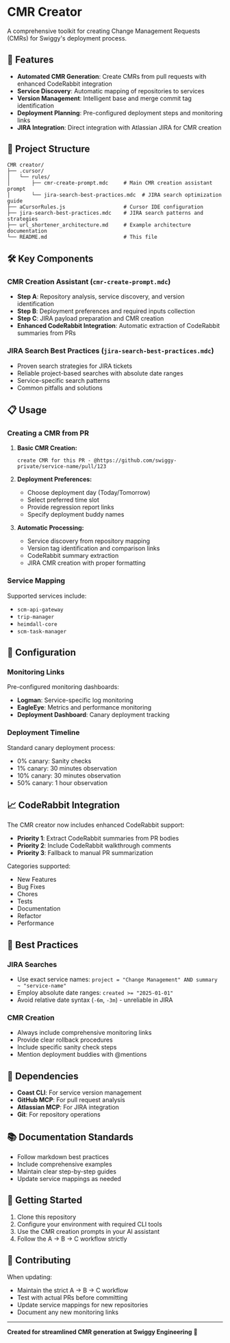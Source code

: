 # CMR Creator

A comprehensive toolkit for creating Change Management Requests (CMRs) for Swiggy's deployment process.

## 🚀 Features

- **Automated CMR Generation**: Create CMRs from pull requests with enhanced CodeRabbit integration
- **Service Discovery**: Automatic mapping of repositories to services
- **Version Management**: Intelligent base and merge commit tag identification
- **Deployment Planning**: Pre-configured deployment steps and monitoring links
- **JIRA Integration**: Direct integration with Atlassian JIRA for CMR creation

## 📁 Project Structure

```
CMR creator/
├── .cursor/
│   └── rules/
│       ├── cmr-create-prompt.mdc     # Main CMR creation assistant prompt
│       └── jira-search-best-practices.mdc  # JIRA search optimization guide
├── aCursorRules.js                   # Cursor IDE configuration
├── jira-search-best-practices.mdc    # JIRA search patterns and strategies
├── url_shortener_architecture.md     # Example architecture documentation
└── README.md                         # This file
```

## 🛠️ Key Components

### CMR Creation Assistant (`cmr-create-prompt.mdc`)
- **Step A**: Repository analysis, service discovery, and version identification
- **Step B**: Deployment preferences and required inputs collection
- **Step C**: JIRA payload preparation and CMR creation
- **Enhanced CodeRabbit Integration**: Automatic extraction of CodeRabbit summaries from PRs

### JIRA Search Best Practices (`jira-search-best-practices.mdc`)
- Proven search strategies for JIRA tickets
- Reliable project-based searches with absolute date ranges
- Service-specific search patterns
- Common pitfalls and solutions

## 📋 Usage

### Creating a CMR from PR

1. **Basic CMR Creation:**
   ```
   create CMR for this PR - @https://github.com/swiggy-private/service-name/pull/123
   ```

2. **Deployment Preferences:**
   - Choose deployment day (Today/Tomorrow)
   - Select preferred time slot
   - Provide regression report links
   - Specify deployment buddy names

3. **Automatic Processing:**
   - Service discovery from repository mapping
   - Version tag identification and comparison links
   - CodeRabbit summary extraction
   - JIRA CMR creation with proper formatting

### Service Mapping

Supported services include:
- `scm-api-gateway`
- `trip-manager`
- `heimdall-core`
- `scm-task-manager`

## 🔧 Configuration

### Monitoring Links
Pre-configured monitoring dashboards:
- **Logman**: Service-specific log monitoring
- **EagleEye**: Metrics and performance monitoring
- **Deployment Dashboard**: Canary deployment tracking

### Deployment Timeline
Standard canary deployment process:
- 0% canary: Sanity checks
- 1% canary: 30 minutes observation
- 10% canary: 30 minutes observation
- 50% canary: 1 hour observation

## 📈 CodeRabbit Integration

The CMR creator now includes enhanced CodeRabbit support:

- **Priority 1**: Extract CodeRabbit summaries from PR bodies
- **Priority 2**: Include CodeRabbit walkthrough comments
- **Priority 3**: Fallback to manual PR summarization

Categories supported:
- New Features
- Bug Fixes
- Chores
- Tests
- Documentation
- Refactor
- Performance

## 🎯 Best Practices

### JIRA Searches
- Use exact service names: `project = "Change Management" AND summary ~ "service-name"`
- Employ absolute date ranges: `created >= "2025-01-01"`
- Avoid relative date syntax (`-6m`, `-3m`) - unreliable in JIRA

### CMR Creation
- Always include comprehensive monitoring links
- Provide clear rollback procedures
- Include specific sanity check steps
- Mention deployment buddies with @mentions

## 🔗 Dependencies

- **Coast CLI**: For service version management
- **GitHub MCP**: For pull request analysis
- **Atlassian MCP**: For JIRA integration
- **Git**: For repository operations

## 📚 Documentation Standards

- Follow markdown best practices
- Include comprehensive examples
- Maintain clear step-by-step guides
- Update service mappings as needed

## 🚀 Getting Started

1. Clone this repository
2. Configure your environment with required CLI tools
3. Use the CMR creation prompts in your AI assistant
4. Follow the A → B → C workflow strictly

## 🤝 Contributing

When updating:
- Maintain the strict A → B → C workflow
- Test with actual PRs before committing
- Update service mappings for new repositories
- Document any new monitoring links

---

**Created for streamlined CMR generation at Swiggy Engineering** 🚀